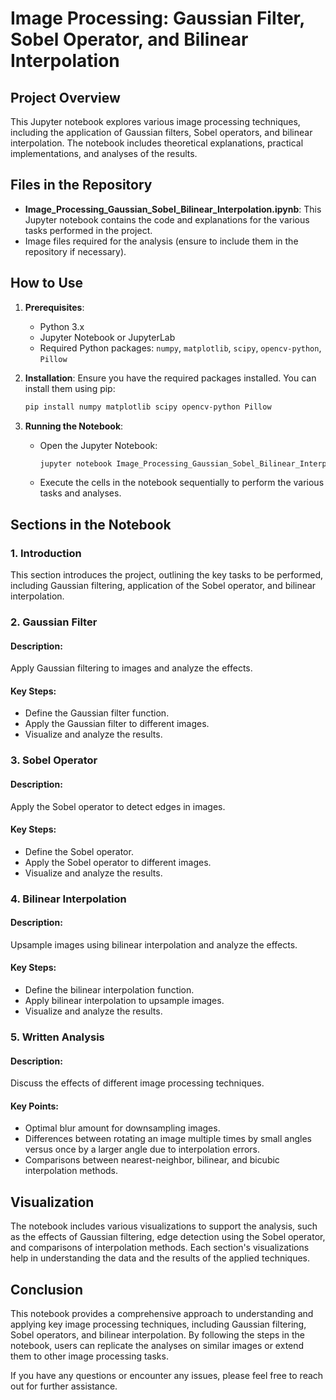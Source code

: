 # Image Processing: Gaussian Filter, Sobel Operator, and Bilinear Interpolation

## Project Overview
This Jupyter notebook explores various image processing techniques, including the application of Gaussian filters, Sobel operators, and bilinear interpolation. The notebook includes theoretical explanations, practical implementations, and analyses of the results.

## Files in the Repository
- **Image_Processing_Gaussian_Sobel_Bilinear_Interpolation.ipynb**: This Jupyter notebook contains the code and explanations for the various tasks performed in the project.
- Image files required for the analysis (ensure to include them in the repository if necessary).

## How to Use
1. **Prerequisites**:
   - Python 3.x
   - Jupyter Notebook or JupyterLab
   - Required Python packages: `numpy`, `matplotlib`, `scipy`, `opencv-python`, `Pillow`

2. **Installation**:
   Ensure you have the required packages installed. You can install them using pip:
   ```bash
   pip install numpy matplotlib scipy opencv-python Pillow
   ```

3. **Running the Notebook**:
   - Open the Jupyter Notebook:
     ```bash
     jupyter notebook Image_Processing_Gaussian_Sobel_Bilinear_Interpolation.ipynb
     ```
   - Execute the cells in the notebook sequentially to perform the various tasks and analyses.

## Sections in the Notebook

### 1. Introduction
This section introduces the project, outlining the key tasks to be performed, including Gaussian filtering, application of the Sobel operator, and bilinear interpolation.

### 2. Gaussian Filter
#### Description:
Apply Gaussian filtering to images and analyze the effects.
#### Key Steps:
   - Define the Gaussian filter function.
   - Apply the Gaussian filter to different images.
   - Visualize and analyze the results.

### 3. Sobel Operator
#### Description:
Apply the Sobel operator to detect edges in images.
#### Key Steps:
   - Define the Sobel operator.
   - Apply the Sobel operator to different images.
   - Visualize and analyze the results.

### 4. Bilinear Interpolation
#### Description:
Upsample images using bilinear interpolation and analyze the effects.
#### Key Steps:
   - Define the bilinear interpolation function.
   - Apply bilinear interpolation to upsample images.
   - Visualize and analyze the results.

### 5. Written Analysis
#### Description:
Discuss the effects of different image processing techniques.
#### Key Points:
   - Optimal blur amount for downsampling images.
   - Differences between rotating an image multiple times by small angles versus once by a larger angle due to interpolation errors.
   - Comparisons between nearest-neighbor, bilinear, and bicubic interpolation methods.

## Visualization
The notebook includes various visualizations to support the analysis, such as the effects of Gaussian filtering, edge detection using the Sobel operator, and comparisons of interpolation methods. Each section's visualizations help in understanding the data and the results of the applied techniques.

## Conclusion
This notebook provides a comprehensive approach to understanding and applying key image processing techniques, including Gaussian filtering, Sobel operators, and bilinear interpolation. By following the steps in the notebook, users can replicate the analyses on similar images or extend them to other image processing tasks.

If you have any questions or encounter any issues, please feel free to reach out for further assistance.